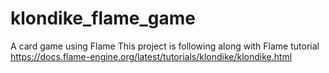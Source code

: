 # klondike_flame_game
 A card game using Flame This project is following along with Flame tutorial https://docs.flame-engine.org/latest/tutorials/klondike/klondike.html

